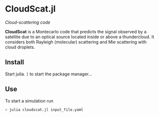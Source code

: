 # CloudScat.jl

*Cloud-scattering code*

**CloudScat** is a Montecarlo code that predicts the signal observed by a satellite due to an optical source located inside or above a thundercloud.  It considers both Rayleigh (molecular) scattering and Mie scattering with cloud droplets.


## Install

Start julia.  `]` to start the package manager...

## Use

To start a simulation run 

```bash
> julia cloudscat.jl input_file.yaml
```

